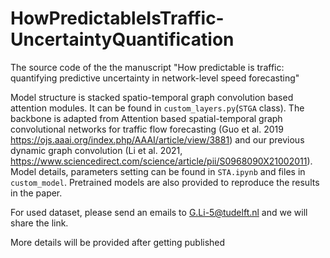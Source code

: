 # HowPredictableIsTraffic-UncertaintyQuantification
The source code of the the manuscript "How predictable is traffic: quantifying predictive uncertainty in network-level speed forecasting"

Model structure is stacked spatio-temporal graph convolution based attention modules. It can be found in ```custom_layers.py```(```STGA``` class). The backbone is adapted from Attention based spatial-temporal graph convolutional networks for traffic flow forecasting (Guo et al. 2019 https://ojs.aaai.org/index.php/AAAI/article/view/3881) and our previous dynamic graph convolution (Li et al. 2021, https://www.sciencedirect.com/science/article/pii/S0968090X21002011). Model details, parameters setting can be found in ```STA.ipynb``` and files in ```custom_model```. Pretrained models are also provided to reproduce the results in the paper. 

For used dataset, please send an emails to G.Li-5@tudelft.nl and we will share the link.

More details will be provided after getting published
